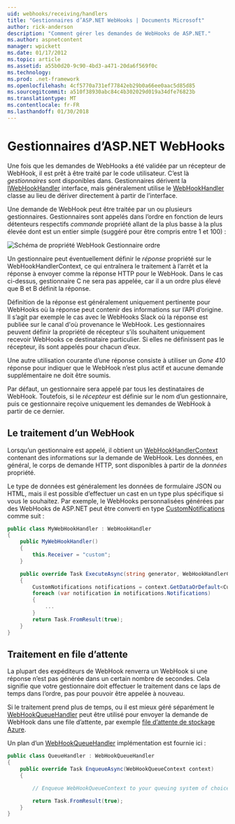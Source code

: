 ```yaml
---
uid: webhooks/receiving/handlers
title: "Gestionnaires d’ASP.NET WebHooks | Documents Microsoft"
author: rick-anderson
description: "Comment gérer les demandes de WebHooks de ASP.NET."
ms.author: aspnetcontent
manager: wpickett
ms.date: 01/17/2012
ms.topic: article
ms.assetid: a55b0d20-9c90-4bd3-a471-20da6f569f0c
ms.technology: 
ms.prod: .net-framework
ms.openlocfilehash: 4cf5770a731ef77842eb29b0a66ee0aac5d85d85
ms.sourcegitcommit: a510f38930abc84c4b302029d019a34dfe76823b
ms.translationtype: MT
ms.contentlocale: fr-FR
ms.lasthandoff: 01/30/2018
---
```

# <a name="aspnet-webhooks-handlers"></a>Gestionnaires d’ASP.NET WebHooks

Une fois que les demandes de WebHooks a été validée par un récepteur de WebHook, il est prêt à être traité par le code utilisateur. C’est là *gestionnaires* sont disponibles dans. Gestionnaires dérivent la [IWebHookHandler](https://github.com/aspnet/WebHooks/blob/master/src/Microsoft.AspNet.WebHooks.Receivers/WebHooks/WebHookHandler.cs) interface, mais généralement utilise le [WebHookHandler](https://github.com/aspnet/WebHooks/blob/master/src/Microsoft.AspNet.WebHooks.Receivers/WebHooks/WebHookHandler.cs) classe au lieu de dériver directement à partir de l’interface.

Une demande de WebHook peut être traitée par un ou plusieurs gestionnaires. Gestionnaires sont appelés dans l’ordre en fonction de leurs détenteurs respectifs *commande* propriété allant de la plus basse à la plus élevée dont est un entier simple (suggéré pour être compris entre 1 et 100) :

![Schéma de propriété WebHook Gestionnaire ordre](_static/Handlers.png)

Un gestionnaire peut éventuellement définir le *réponse* propriété sur le WebHookHandlerContext, ce qui entraînera le traitement à l’arrêt et la réponse à envoyer comme la réponse HTTP pour le WebHook. Dans le cas ci-dessus, gestionnaire C ne sera pas appelée, car il a un ordre plus élevé que B et B définit la réponse.

Définition de la réponse est généralement uniquement pertinente pour WebHooks où la réponse peut contenir des informations sur l’API d’origine. Il s’agit par exemple le cas avec le WebHooks Slack où la réponse est publiée sur le canal d'où provenance le WebHook. Les gestionnaires peuvent définir la propriété de récepteur s’ils souhaitent uniquement recevoir WebHooks ce destinataire particulier. Si elles ne définissent pas le récepteur, ils sont appelés pour chacun d’eux.

Une autre utilisation courante d’une réponse consiste à utiliser un *Gone 410* réponse pour indiquer que le WebHook n’est plus actif et aucune demande supplémentaire ne doit être soumis.

Par défaut, un gestionnaire sera appelé par tous les destinataires de WebHook. Toutefois, si le *récepteur* est définie sur le nom d’un gestionnaire, puis ce gestionnaire reçoive uniquement les demandes de WebHook à partir de ce dernier.

## <a name="processing-a-webhook"></a>Le traitement d’un WebHook

Lorsqu’un gestionnaire est appelé, il obtient un [WebHookHandlerContext](https://github.com/aspnet/WebHooks/blob/master/src/Microsoft.AspNet.WebHooks.Receivers/WebHooks/WebHookHandlerContext.cs) contenant des informations sur la demande de WebHook. Les données, en général, le corps de demande HTTP, sont disponibles à partir de la *données* propriété.

Le type de données est généralement les données de formulaire JSON ou HTML, mais il est possible d’effectuer un cast en un type plus spécifique si vous le souhaitez. Par exemple, le WebHooks personnalisées générées par des WebHooks de ASP.NET peut être converti en type [CustomNotifications](https://github.com/aspnet/WebHooks/blob/master/src/Microsoft.AspNet.WebHooks.Receivers.Custom/WebHooks/CustomNotifications.cs) comme suit :

```csharp
public class MyWebHookHandler : WebHookHandler
{
    public MyWebHookHandler()
    {
        this.Receiver = "custom";
    }

    public override Task ExecuteAsync(string generator, WebHookHandlerContext context)
    {
        CustomNotifications notifications = context.GetDataOrDefault<CustomNotifications>();
        foreach (var notification in notifications.Notifications)
        {
            ...
        }
        return Task.FromResult(true);
    }
}
```

  ## <a name="queued-processing"></a>Traitement en file d’attente

La plupart des expéditeurs de WebHook renverra un WebHook si une réponse n’est pas générée dans un certain nombre de secondes. Cela signifie que votre gestionnaire doit effectuer le traitement dans ce laps de temps dans l’ordre, pas pour pouvoir être appelée à nouveau.

Si le traitement prend plus de temps, ou il est mieux géré séparément le [WebHookQueueHandler](https://github.com/aspnet/WebHooks/blob/master/src/Microsoft.AspNet.WebHooks.Receivers/WebHooks/WebHookQueueHandler.cs) peut être utilisé pour envoyer la demande de WebHook dans une file d’attente, par exemple [file d’attente de stockage Azure](https://msdn.microsoft.com/library/azure/dd179353.aspx).

Un plan d’un [WebHookQueueHandler](https://github.com/aspnet/WebHooks/blob/master/src/Microsoft.AspNet.WebHooks.Receivers/WebHooks/WebHookQueueHandler.cs) implémentation est fournie ici :

```csharp
public class QueueHandler : WebHookQueueHandler
{
    public override Task EnqueueAsync(WebHookQueueContext context)
    {

        // Enqueue WebHookQueueContext to your queuing system of choice

        return Task.FromResult(true);
    }
}
```
